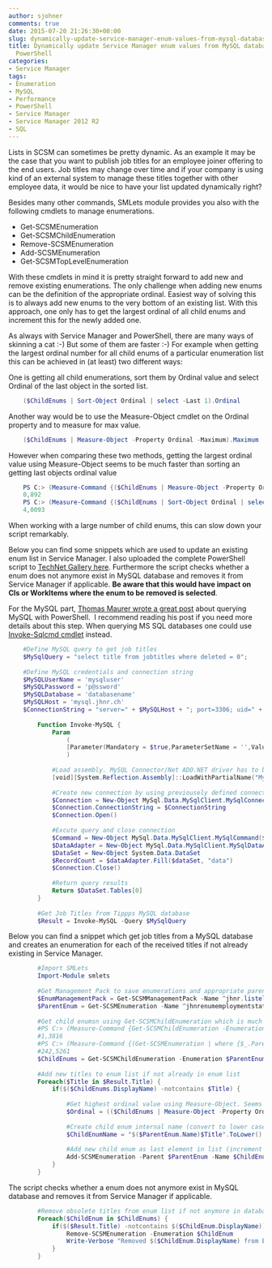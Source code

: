 ```yaml
---
author: sjohner
comments: true
date: 2015-07-20 21:26:30+00:00
slug: dynamically-update-service-manager-enum-values-from-mysql-database-by-using-powershell
title: Dynamically update Service Manager enum values from MySQL database by using
  PowerShell
categories:
- Service Manager
tags:
- Enumeration
- MySQL
- Performance
- PowerShell
- Service Manager
- Service Manager 2012 R2
- SQL
---
```


Lists in SCSM can sometimes be pretty dynamic. As an example it may be the case that you want to publish job titles for an employee joiner offering to the end users. Job titles may change over time and if your company is using kind of an external system to manage these titles together with other employee data, it would be nice to have your list updated dynamically right?

Besides many other commands, SMLets module provides you also with the following cmdlets to manage enumerations.
	
* Get-SCSMEnumeration
* Get-SCSMChildEnumeration
* Remove-SCSMEnumeration
* Add-SCSMEnumeration
* Get-SCSMTopLevelEnumeration

With these cmdlets in mind it is pretty straight forward to add new and remove existing enumerations. The only challenge when adding new enums can be the definition of the appropriate ordinal. Easiest way of solving this is to always add new enums to the very bottom of an existing list. With this approach, one only has to get the largest ordinal of all child enums and increment this for the newly added one.

As always with Service Manager and PowerShell, there are many ways of skinning a cat :-) But some of them are faster :-) For example when getting the largest ordinal number for all child enums of a particular enumeration list this can be achieved in (at least) two different ways:

One is getting all child enumerations, sort them by Ordinal value and select Ordinal of the last object in the sorted list.

```powershell    
    ($ChildEnums | Sort-Object Ordinal | select -Last 1).Ordinal
```

Another way would be to use the Measure-Object cmdlet on the Ordinal property and to measure for max value.

```powershell    
    ($ChildEnums | Measure-Object -Property Ordinal -Maximum).Maximum
```

However when comparing these two methods, getting the largest ordinal value using Measure-Object seems to be much faster than sorting an getting last objects ordinal value

```powershell    
    PS C:> (Measure-Command {($ChildEnums | Measure-Object -Property Ordinal -Maximum).Maximum}).TotalMilliseconds
    0,892
    PS C:> (Measure-Command {($ChildEnums | Sort-Object Ordinal | select -Last 1).Ordinal}).TotalMilliseconds
    4,0093
```

When working with a large number of child enums, this can slow down your script remarkably.

Below you can find some snippets which are used to update an existing enum list in Service Manager. I also uploaded the complete PowerShell script to [TechNet Gallery here](https://gallery.technet.microsoft.com/Service-Manager-Update-bc571449). Furthermore the script checks whether a enum does not anymore exist in MySQL database and removes it from Service Manager if applicable. **Be aware that this would have impact on CIs or WorkItems where the enum to be removed is selected**.

For the MySQL part, [Thomas Maurer wrote a great post](http://www.thomasmaurer.ch/2011/04/powershell-run-mysql-querys-with-powershell/) about querying MySQL with PowerShell.  I recommend reading his post if you need more details about this step. When querying MS SQL databases one could use [Invoke-Sqlcmd cmdlet](//msdn.microsoft.com/en-us/library/cc281720.aspx) instead.

```powershell    
    #Define MySQL query to get job titles
    $MySqlQuery = "select title from jobtitles where deleted = 0";
    
    #Define MySQL credentials and connection string
    $MySQLUserName = 'mysqluser'
    $MySQLPassword = 'p@ssword'
    $MySQLDatabase = 'databasename'
    $MySQLHost = 'mysql.jhnr.ch'
    $ConnectionString = "server=" + $MySQLHost + "; port=3306; uid=" + $MySQLUserName + "; pwd=" + $MySQLPassword + "; database=" +$MySQLDatabase
    
        Function Invoke-MySQL {
            Param
                (
                [Parameter(Mandatory = $true,ParameterSetName = '',ValueFromPipeline = $true)][string]$Query
                )
    
            #Load assembly. MySQL Connector/Net ADO.NET driver has to be installed http://dev.mysql.com/downloads/connector/net/
            [void][System.Reflection.Assembly]::LoadWithPartialName("MySql.Data")
    
            #Create new connection by using previousely defined connection string
            $Connection = New-Object MySql.Data.MySqlClient.MySqlConnection
            $Connection.ConnectionString = $ConnectionString
            $Connection.Open()
    
            #Excute query and close connection
            $Command = New-Object MySql.Data.MySqlClient.MySqlCommand($Query, $Connection)
            $DataAdapter = New-Object MySql.Data.MySqlClient.MySqlDataAdapter($Command)
            $DataSet = New-Object System.Data.DataSet
            $RecordCount = $dataAdapter.Fill($dataSet, "data")
            $Connection.Close()
    
            #Return query results
            Return $DataSet.Tables[0]
        }
    
        #Get Job Titles from Tippps MySQL database
        $Result = Invoke-MySQL -Query $MySqlQuery
```

Below you can find a snippet which get job titles from a MySQL database and creates an enumeration for each of the received titles if not already existing in Service Manager.

```powershell    
        #Import SMLets
        Import-Module smlets
    
        #Get Management Pack to save enumerations and appropriate parent enum
        $EnumManagementPack = Get-SCSMManagementPack -Name ^jhnr.listelements.library$
        $ParentEnum = Get-SCSMEnumeration -Name ^jhnrenumemploymentstatus$
    
        #Get child enumsn using Get-SCSMChildEnumeration which is much faster
        #PS C:> (Measure-Command {Get-SCSMChildEnumeration -Enumeration $ParentEnum}).TotalMilliseconds
        #1,3816
        #PS C:> (Measure-Command {(Get-SCSMEnumeration | where {$_.Parent -match $($ParentEnum.Id)})}).TotalMilliseconds
        #242,5261
        $ChildEnums = Get-SCSMChildEnumeration -Enumeration $ParentEnum
    
        #Add new titles to enum list if not already in enum list
        Foreach($Title in $Result.Title) {
            if($($ChildEnums.DisplayName) -notcontains $Title) {
    
                #Get highest ordinal value using Measure-Object. Seems to be much faster than sorting an getting last objects ordinal value
                $Ordinal = (($ChildEnums | Measure-Object -Property Ordinal -Maximum).Maximum) + 1
    
                #Create child enum internal name (convert to lower case and remove spaces)
                $ChildEnumName = "$($ParentEnum.Name)$Title".ToLower() -replace 's',''
    
                #Add new child enum as last element in list (increment hightest ordinal)
                Add-SCSMEnumeration -Parent $ParentEnum -Name $ChildEnumName -DisplayName $Title -Ordinal $Ordinal -ManagementPack $EnumManagementPack
            }
        }
```
The script checks whether a enum does not anymore exist in MySQL database and removes it from Service Manager if applicable.

```powershell
        #Remove obsolete titles from enum list if not anymore in database
        Foreach($ChildEnum in $ChildEnums) {
            if($($Result.Title) -notcontains $($ChildEnum.DisplayName)) {
                Remove-SCSMEnumeration -Enumeration $ChildEnum
                Write-Verbose "Removed $($ChildEnum.DisplayName) from Enum List"
            }
        }
```